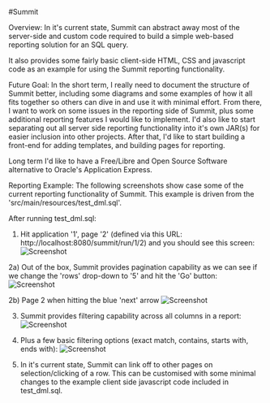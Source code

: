 #Summit

Overview:
In it's current state, Summit can abstract away most of the server-side and custom code required to build a simple web-based reporting solution for an SQL query. 

It also provides some fairly basic client-side HTML, CSS and javascript code as an example for using the Summit reporting functionality.

Future Goal:
In the short term, I really need to document the structure of Summit better, including some diagrams and some examples of how it all fits together so others can dive in and use it with minimal effort.
From there, I want to work on some issues in the reporting side of Summit, plus some additional reporting features I would like to implement. I'd also like to start separating out all server side reporting functionality into it's own JAR(s) for easier inclusion into other projects. After that, I'd like to start building a front-end for adding templates, and building pages for reporting.

Long term I'd like to have a Free/Libre and Open Source Software alternative to Oracle's Application Express.

Reporting Example:
The following screenshots show case some of the current reporting functionality of Summit. This example is driven from the 'src/main/resources/test_dml.sql'.

After running test_dml.sql:

1) Hit application '1', page '2' (defined via this URL: http://localhost:8080/summit/run/1/2) and you should see this screen:
![Screenshot](https://raw.github.com/VenKamikaze/summit/master/doc/screenshots/summit-intro-1.png)

2a) Out of the box, Summit provides pagination capability as we can see if we change the 'rows' drop-down to '5' and hit the 'Go' button:
![Screenshot](https://raw.github.com/VenKamikaze/summit/master/doc/screenshots/summit-intro-2a.png)

2b) Page 2 when hitting the blue 'next' arrow
![Screenshot](https://raw.github.com/VenKamikaze/summit/master/doc/screenshots/summit-intro-2b.png)

3) Summit provides filtering capability across all columns in a report:
![Screenshot](https://raw.github.com/VenKamikaze/summit/master/doc/screenshots/summit-intro-3.png)

4) Plus a few basic filtering options (exact match, contains, starts with, ends with):
![Screenshot](https://raw.github.com/VenKamikaze/summit/master/doc/screenshots/summit-intro-4.png)

5) In it's current state, Summit can link off to other pages on selection/clicking of a row. This can be customised with some minimal changes to the example client side javascript code included in test_dml.sql.

